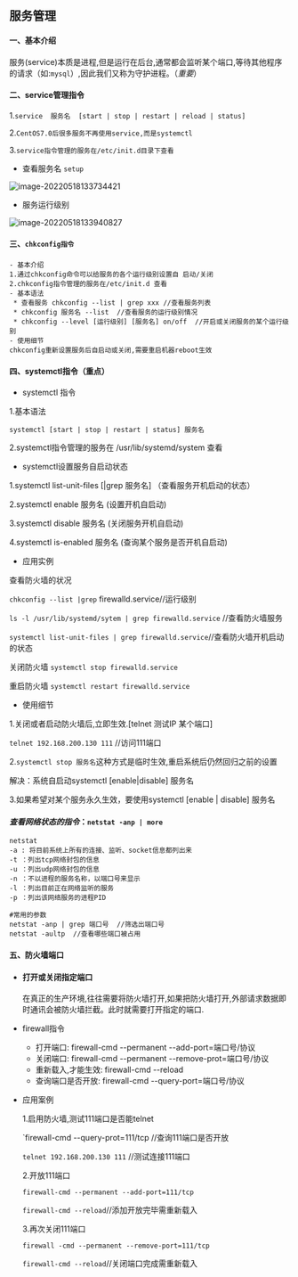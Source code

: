 ## 									服务管理

#### 一、基本介绍

​		服务(service)本质是进程,但是运行在后台,通常都会监听某个端口,等待其他程序的请求（如:`mysql`）,因此我们又称为守护进程。（*重要*）

#### 二、service管理指令

1.`service  服务名  [start | stop | restart | reload | status]`

2.`CentOS7.0后很多服务不再使用service,而是systemctl`

3.`service指令管理的服务在/etc/init.d目录下查看`

* 查看服务名 `setup`

![image-20220518133734421](C:\Users\lzh\AppData\Roaming\Typora\typora-user-images\image-20220518133734421.png)

* 服务运行级别

![image-20220518133940827](C:\Users\lzh\AppData\Roaming\Typora\typora-user-images\image-20220518133940827.png)

#### 三、`chkconfig指令`

````
- 基本介绍
1.通过chkconfig命令可以给服务的各个运行级别设置自 启动/关闭
2.chkconfig指令管理的服务在/etc/init.d 查看
- 基本语法
 * 查看服务 chkconfig --list | grep xxx //查看服务列表
 * chkconfig 服务名 --list  //查看服务的运行级别情况
 * chkconfig --level [运行级别] [服务名] on/off  //开启或关闭服务的某个运行级别
- 使用细节
chkconfig重新设置服务后自启动或关闭,需要重启机器reboot生效
````

#### 四、systemctl指令（重点）

* systemctl 指令

1.基本语法

 `systemctl [start | stop | restart | status] 服务名`

2.systemctl指令管理的服务在 /usr/lib/systemd/system 查看

* systemctl设置服务自启动状态

1.systemctl list-unit-files [|grep 服务名] （查看服务开机启动的状态）

2.systemctl  enable 服务名 (设置开机自启动)

3.systemctl  disable 服务名 (关闭服务开机自启动)

4.systemctl is-enabled 服务名 (查询某个服务是否开机自启动)

* 应用实例

查看防火墙的状况

`chkconfig --list |grep`  firewalld.service//运行级别

`ls -l /usr/lib/systemd/sytem | grep firewalld.service` //查看防火墙服务

`systemctl list-unit-files | grep firewalld.service`//查看防火墙开机启动的状态 

关闭防火墙 `systemctl stop firewalld.service`

重启防火墙 `systemctl restart firewalld.service`

* 使用细节

1.关闭或者启动防火墙后,立即生效.[telnet 测试IP 某个端口]

`telnet 192.168.200.130 111` //访问111端口

2.`systemctl stop 服务名`这种方式是临时生效,重启系统后仍然回归之前的设置

解决：系统自启动systemctl [enable|disable] 服务名

3.如果希望对某个服务永久生效，要使用systemctl [enable | disable] 服务名

#### *查看网络状态的指令*：`netstat -anp | more`

```
netstat
-a : 将目前系统上所有的连接、监听、socket信息都列出来
-t ：列出tcp网络封包的信息
-u ：列出udp网络封包的信息
-n ：不以进程的服务名称，以端口号来显示
-l ：列出目前正在网络监听的服务
-p ：列出该网络服务的进程PID	

#常用的参数
netstat -anp | grep 端口号  //筛选出端口号
netstat -aultp  //查看哪些端口被占用
```

#### 五、防火墙端口

* #### 打开或关闭指定端口

  在真正的生产环境,往往需要将防火墙打开,如果把防火墙打开,外部请求数据即时通讯会被防火墙拦截。此时就需要打开指定的端口.

* firewall指令

  * 打开端口: firewall-cmd --permanent --add-port=端口号/协议
  * 关闭端口: firewall-cmd --permanent --remove-prot=端口号/协议
  * 重新载入,才能生效: firewall-cmd --reload
  * 查询端口是否开放: firewall-cmd --query-port=端口号/协议

* 应用案例

  1.启用防火墙,测试111端口是否能telnet

  `firewall-cmd --query-prot=111/tcp //查询111端口是否开放

  `telnet 192.168.200.130 111` //测试连接111端口

  2.开放111端口

  `firewall-cmd --permanent --add-port=111/tcp`

  `firewall-cmd --reload`//添加开放完毕需重新载入

  3.再次关闭111端口

  `firewall -cmd --permanent --remove-port=111/tcp`

  `firewall-cmd --reload`//关闭端口完成需重新载入